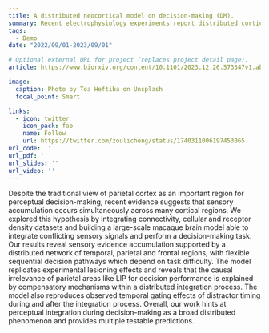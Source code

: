 ```yaml
---
title: A distributed neocortical model on decision-making (DM).
summary: Recent electrophysiology experiments report distributed cortical responses to a random-dot discrimination task, and we built a biologically plausible neocortical model incorporating with different datasets to capture this phenomenon 'article'.
tags:
  - Demo
date: "2022/09/01-2023/09/01"

# Optional external URL for project (replaces project detail page).
article: https://www.biorxiv.org/content/10.1101/2023.12.26.573347v1.abstract

image:
  caption: Photo by Toa Heftiba on Unsplash
  focal_point: Smart

links:
  - icon: twitter
    icon_pack: fab
    name: Follow
    url: https://twitter.com/zoulicheng/status/1740311006197453065
url_code: ''
url_pdf: ''
url_slides: ''
url_video: ''
---
```


Despite the traditional view of parietal cortex as an important region for perceptual decision-making, recent evidence suggests that sensory accumulation occurs simultaneously across many cortical regions. We explored this hypothesis by integrating connectivity, cellular and receptor density datasets and building a large-scale macaque brain model able to integrate conflicting sensory signals and perform a decision-making task. Our results reveal sensory evidence accumulation supported by a distributed network of temporal, parietal and frontal regions, with flexible sequential decision pathways which depend on task difficulty. The model replicates experimental lesioning effects and reveals that the causal irrelevance of parietal areas like LIP for decision performance is explained by compensatory mechanisms within a distributed integration process. The model also reproduces observed temporal gating effects of distractor timing during and after the integration process. Overall, our work hints at perceptual integration during decision-making as a broad distributed phenomenon and provides multiple testable predictions.